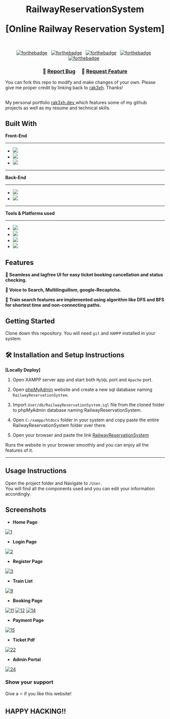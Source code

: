 <h1 align="center">
 <p> RailwayReservationSystem</p> [Online Railway Reservation System]<br/>
  
</h1>

<br/>
<div>
<center>

[![forthebadge](https://forthebadge.com/images/badges/built-with-love.svg)](https://forthebadge.com) &nbsp;
[![forthebadge](https://forthebadge.com/images/badges/uses-html.svg)](https://forthebadge.com) &nbsp;
[![forthebadge](https://forthebadge.com/images/badges/uses-css.svg)](https://forthebadge.com) &nbsp;
[![forthebadge](https://forthebadge.com/images/badges/made-with-javascript.svg)](https://forthebadge.com) &nbsp;
[![forthebadge](https://forthebadge.com/images/badges/open-source.svg)](https://forthebadge.com) &nbsp;

</center>
</div>
<h3 align="center">
    🔹
    <a href="https://github.com/rak3xh/RailwayReservationSystem-project/issues">Report Bug</a> &nbsp; &nbsp;
    🔹
    <a href="https://github.com/rak3xh/RailwayReservationSystem-project/issues">Request Feature</a>
</h3>

You can fork this repo to modify and make changes of your own. Please give me proper credit by linking back to [rak3xh](https://github.com/rak3xh/RailwayReservationSystem-project). Thanks!

##

My personal portfolio <a href="https://rak3xh-portfolio.vercel.app/" target="_blank">rak3xh.dev </a> which features some of my github projects as well as my resume and technical skills.<br/>

## Built With

**Front-End**

---

- <img src="https://img.shields.io/badge/html5-%23E34F26.svg?&style=for-the-badge&logo=html5&logoColor=white" />
- <img src="https://img.shields.io/badge/css3-%231572B6.svg?&style=for-the-badge&logo=css3&logoColor=white" />
- <img src="https://img.shields.io/badge/javascript-%23F7DF1E.svg?&style=for-the-badge&logo=javascript&logoColor=black" />

---

**Back-End**

---

- <img src="https://img.shields.io/badge/mysql-%234479A1.svg?&style=for-the-badge&logo=mysql&logoColor=white" />
- <img src="https://img.shields.io/badge/php-%23777BB4.svg?&style=for-the-badge&logo=php&logoColor=white" />

---

**Tools & Platforms used**

---

- <img src="https://img.shields.io/badge/visual%20studio%20code-%23007ACC.svg?&style=for-the-badge&logo=visual%20studio%20code&logoColor=white" />
- <img src="https://img.shields.io/badge/sublime%20text-%23FF9800.svg?&style=for-the-badge&logo=sublime%20text&logoColor=black" />
- <img src="https://img.shields.io/badge/heroku-%23430098.svg?&style=for-the-badge&logo=heroku&logoColor=white" />
- <img src="https://img.shields.io/badge/xampp-%23FB7A24.svg?&style=for-the-badge&logo=xampp&logoColor=white" />

## Features

**📖 Seamless and lagfree UI for easy ticket booking cancellation and status checking.**

**🎨 Voice to Search, Multilinguilism, google-Recaptcha.**

**📱 Train search features are implemented using algorithm like DFS and BFS for shortest time and non-connecting paths.**

## Getting Started

Clone down this repository. You will need `git` and `XAMPP` installed in your system.

## 🛠 Installation and Setup Instructions

**<p>[Locally Deploy]</p>**

1. Open XAMPP server app and start both `MySQL` port and `Apache` port.

2. Open [phpMyAdmin](http://localhost/phpmyadmin/) website and create a new sql database naming `RailwayReservationSystem`.

3. Import `User/db/RailwayReservationSystem.sql` file from the cloned folder to phpMyAdmin database naming RailwayReservationSystem.
4. Open `C:/xampp/htdocs` folder in your system and copy paste the entire RailwayReservationSystem folder over there.
5. Open your browser and paste the link [RailwayReservationSystem](http://localhost/RailwayReservationSystem/user/)

Runs the website in your browser smoothly and you can enjoy all the features of it.

---

## Usage Instructions

Open the project folder and Navigate to `/User`. <br/>
You will find all the components used and you can edit your information accordingly.

## Screenshots

<div align="left">

- **Home Page**
<p>  <a href="https://ibb.co/VWF904W"><img src="https://i.ibb.co/tM0KwrM/1.png" alt="1" border="0"></a></p>

- **Login Page**
 <p> <a href="https://ibb.co/FstbVc0"><img src="https://i.ibb.co/tZ5MXnx/2.png" alt="2" border="0"></a>
</p>

- **Register Page**
 <p> <a href="https://ibb.co/Px4vhPQ"><img src="https://i.ibb.co/H7Yfzbd/3.png" alt="3" border="0"></a>
</p>

- **Train List**
<p>  <a href="https://ibb.co/sPmd2rX"><img src="https://i.ibb.co/Qcb3fGx/9.png" alt="9" border="0"></a>
</p>

- **Booking Page**
<p>  <a href="https://ibb.co/FbdHJqp"><img src="https://i.ibb.co/svXWQJ7/11.png" alt="11" border="0"></a>
  <a href="https://ibb.co/j4MstB5"><img src="https://i.ibb.co/4NT3k9f/12.png" alt="12" border="0"></a>
  <a href="https://ibb.co/Y0QXJty"><img src="https://i.ibb.co/Z2XSvhY/14.png" alt="14" border="0"></a>
</p>

- **Payment Page**
<p>  <a href="https://ibb.co/8NV8cqH"><img src="https://i.ibb.co/9cjYt67/15.png" alt="15" border="0"></a>
</p>

- **Ticket Pdf**
<p>  <a href="https://ibb.co/dPFS6Ww"><img src="https://i.ibb.co/5rmdvMg/22.png" alt="22" border="0"></a>
</p>

- **Admin Portal**
<p>  <a href="https://ibb.co/WxMSBh4"><img src="https://i.ibb.co/ZLFycjp/24.png" alt="24" border="0"></a>
</p>
</div>

### Show your support

Give a ⭐ if you like this website!

## HAPPY HACKING!!
